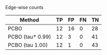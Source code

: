 Edge-wise counts

| Method           |   TP |   FP |   FN |   TN |
|------------------|------|------|------|------|
| PCBO             |   12 |   16 |    0 |   28 |
| PCBO (tau* 0.99) |   12 |    3 |    0 |   41 |
| PCBO (tau 1.00)  |   12 |    1 |    0 |   43 |
